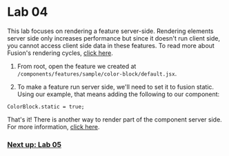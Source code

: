 # Lab 04

This lab focuses on rendering a feature server-side. Rendering elements server side only increases performance but since it doesn't run client side, you cannot access client side data in these features. To read more about Fusion's rendering cycles, [click here](https://redirector.arcpublishing.com/alc/answers/1555/how-does-rendering-in-fusion-work?show=1555#q1555).

1. From root, open the feature we created at `/components/features/sample/color-block/default.jsx`.

2. To make a feature run server side, we'll need to set it to fusion static. Using our example, that means adding the following to our component:
```
ColorBlock.static = true;
```

That's it! There is another way to render part of the component server side. For more information, [click here](https://redirector.arcpublishing.com/alc/arc-products/pagebuilder/fusion/documentation/api/feature-pack/components/static.md?version=2.7).

### [Next up: Lab 05](https://github.com/wapopartners/Fusion-Training-User-Stories/tree/lab-05)
